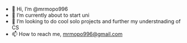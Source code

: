 - 👋 Hi, I’m @mrmopo996
- 🌱 I’m currently about to start uni
- 💞️ I’m looking to do cool solo projects and further my understnading of CS
- 📫 How to reach me, mrmopo996@gmail.com
